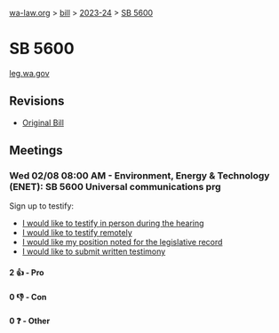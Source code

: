[wa-law.org](/) > [bill](/bill/) > [2023-24](/bill/2023-24/) > [SB 5600](/bill/2023-24/sb/5600/)

# SB 5600
[leg.wa.gov](https://app.leg.wa.gov/billsummary?BillNumber=5600&Year=2023&Initiative=false)

## Revisions
* [Original Bill](1/)

## Meetings
### Wed 02/08 08:00 AM - Environment, Energy & Technology (ENET): SB 5600 Universal communications prg
Sign up to testify:
* [I would like to testify in person during the hearing](https://app.leg.wa.gov/csi/Testifier/Add?chamber=House&mId=30667&aId=150738&caId=21084&tId=1)
* [I would like to testify remotely](https://app.leg.wa.gov/csi/Testifier/Add?chamber=House&mId=30667&aId=150738&caId=21084&tId=2)
* [I would like my position noted for the legislative record](https://app.leg.wa.gov/csi/Testifier/Add?chamber=House&mId=30667&aId=150738&caId=21084&tId=3)
* [I would like to submit written testimony](https://app.leg.wa.gov/csi/Testifier/Add?chamber=House&mId=30667&aId=150738&caId=21084&tId=4)

#### 2 👍 - Pro

#### 0 👎 - Con

#### 0 ❓ - Other
